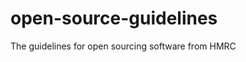 open-source-guidelines
======================

The guidelines for open sourcing software from HMRC 
